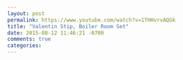 ```yaml
---
layout: post
permalink: https://www.youtube.com/watch?v=1THHvrvAQGk
title: "Valentin Stip, Boiler Room Set"
date: 2015-08-12 11:46:21 -0700
comments: true
categories: 
---
```

